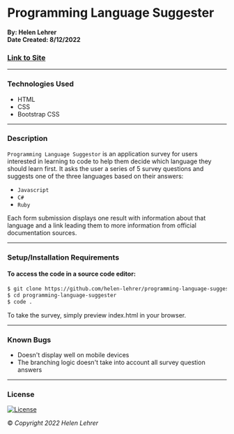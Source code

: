 # Programming Language Suggester

**By: Helen Lehrer**  
**Date Created: 8/12/2022**

### [Link to Site]()
---
### Technologies Used
* HTML
* CSS
* Bootstrap CSS
---

### Description

`Programming Language Suggestor` is an application survey for users interested in learning to code to help them decide which language they should learn first. It asks the user a series of 5 survey questions and suggests one of the three languages based on their answers: 
* `Javascript`
* `C#`
* `Ruby`

Each form submission displays one result with information about that language and a link leading them to more information from official documentation sources.

---

### Setup/Installation Requirements

#### To access the code in a source code editor: 
```bash
$ git clone https://github.com/helen-lehrer/programming-language-suggester
$ cd programming-language-suggester
$ code .
```
To take the survey, simply preview index.html in your browser.

---
### Known Bugs
* Doesn't display well on mobile devices
* The branching logic doesn't take into account all survey question answers
---
### License
[![License](https://img.shields.io/badge/License-BSD_3--Clause-blue.svg)](https://opensource.org/licenses/BSD-3-Clause)

&copy; _Copyright 2022 Helen Lehrer_
